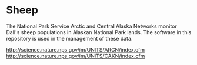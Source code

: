 # Sheep
The National Park Service Arctic and Central Alaska Networks monitor Dall's sheep populations in Alaskan National Park lands.  The software in this repository is used in the management of these data.

http://science.nature.nps.gov/im/UNITS/ARCN/index.cfm
http://science.nature.nps.gov/im/UNITS/CAKN/index.cfm

